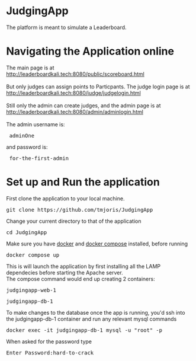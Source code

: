 # JudgingApp
The platform is meant to simulate a Leaderboard.<br>

# Navigating the Application online
The main page is at<br>
http://leaderboardkali.tech:8080/public/scoreboard.html<br><br>
But only judges can assign points to Particpants.
The judge login page is at<br>
http://leaderboardkali.tech:8080/judge/judgelogin.html  <br><br>
Still only the admin can create judges, and the admin page is at<br>
http://leaderboardkali.tech:8080/admin/adminlogin.html<br><br>
The admin username is:
<pre> adminOne</pre> 
and password is:
<pre> for-the-first-admin</pre>


# Set up and Run the application
First clone the application to your local machine.<br>
<pre>git clone https://github.com/tmjoris/JudgingApp</pre>
Change your current directory to that of the application
<pre>cd JudgingApp</pre>
Make sure you have [docker](https://docs.docker.com/engine/install/) and [docker compose](https://docs.docker.com/compose/install/) installed, before running
<pre>docker compose up</pre>
This is will launch the application by first installing all the LAMP dependecies before starting the Apache server.<br>
The compose command would end up creating 2 containers:
<pre>judgingapp-web-1</pre>
<pre>judgingapp-db-1</pre>
To make changes to the database once the app is running, you'd ssh into the judgingapp-db-1 container and run any relevant mysql commands
<pre>docker exec -it judgingapp-db-1 mysql -u "root" -p</pre>
When asked for the password type
<pre>Enter Password:hard-to-crack</pre>

